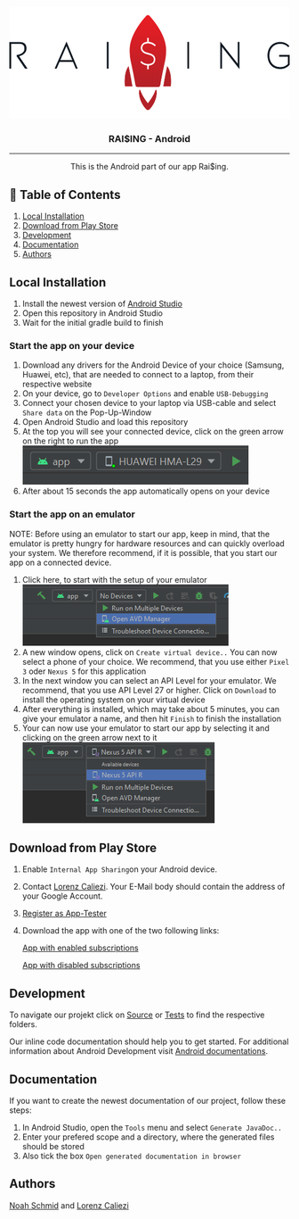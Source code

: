 <p align="center">
  <a href="" rel="noopener">
 <img width=550px height=200px src="docs-resources/raising_schrift.PNG" alt="Project logo"></a>
</p>

<h3 align="center">RAI$ING - Android</h3>

---

<p align="center"> This is the Android part of our app Rai$ing. 
    <br> 
</p>

## 📝 Table of Contents
1. [Local Installation](#local)
1. [Download from Play Store](#download)
1. [Development](#development)
1. [Documentation](#documentation)
1. [Authors](#authors)

## Local Installation <a name="local"/>

1. Install the newest version of [Android Studio](https://developer.android.com/studio)
1. Open this repository in Android Studio
1. Wait for the initial gradle build to finish


### Start the app on your device <a name="startDevice"/>

1. Download any drivers for the Android Device of your choice (Samsung, Huawei, etc), that are needed to connect to a laptop, from their respective website
1. On your device, go to `Developer Options` and enable `USB-Debugging`
1. Connect your chosen device to your laptop via USB-cable and select `Share data` on the Pop-Up-Window
1. Open Android Studio and load this repository
1. At the top you will see your connected device, click on the green arrow on the right to run the app ![](docs-resources/readme_connect_phone.PNG)
1. After about 15 seconds the app automatically opens on your device


### Start the app on an emulator <a name="startEmulator"/>

NOTE: Before using an emulator to start our app, keep in mind, that the emulator is pretty hungry for hardware resources and can quickly overload your system. We therefore recommend, if it is possible, that you start our app on a connected device.

1. Click here, to start with the setup of your emulator </br> ![](docs-resources/readme_setup_emulator.PNG)
1. A new window opens, click on `Create virtual device..` You can now select a phone of your choice. We recommend, that you use either `Pixel 3` oder `Nexus 5` for this application
1. In the next window you can select an API Level for your emulator. We recommend, that you use API Level 27 or higher. Click on `Download` to install the operating system on your virtual device
1. After everything is installed, which may take about 5 minutes, you can give your emulator a name, and then hit `Finish` to finish the installation
1. Your can now use your emulator to start our app by selecting it and clicking on the green arrow next to it ![](docs-resources/readme_select_emulator.PNG)


## Download from Play Store <a name="download">

1. Enable `Internal App Sharing`on your Android device.
1. Contact [Lorenz Caliezi](mailto:lorenz.caliezi@students.unibe.ch?subject=[GitHub]%20Rai$ing). Your E-Mail body should contain the address of your Google Account.
1. [Register as App-Tester](https://play.google.com/apps/internaltest/4700141989544110193)
1. Download the app with one of the two following links:
   
   [App with enabled subscriptions](https://play.google.com/apps/test/RQq5CHR3bp4/ahAJEhp-nFfHB_B3N5PCEw9YfftAHWOdRTuNFZOvp7w11ihraudI2cu6_zyAG2Z-6oDwn934mRQ4Mj5oT307gqb0tx)
   
   [App with disabled subscriptions](https://play.google.com/apps/test/RQq5CHR3bp4/ahAJEhp-kYrn1_PgQOFXdfkfZF_aG5OK6-hKvLe4gh7xc-YqRC677TEbF7o2RWUb89V07KQV0fp4ct-0MWwDvxtWtp)


## Development <a name="development"/>

To navigate our projekt click on [Source](https://github.com/olistaehli/raising-android/tree/master/app/src/main) or [Tests](https://github.com/olistaehli/raising-android/tree/master/app/src/test/java/com/raising/app) to find the respective folders.

Our inline code documentation should help you to get started.
For additional information about Android Development visit [Android documentations](https://developer.android.com/docs).


## Documentation <a name="documentation"/>

If you want to create the newest documentation of our project, follow these steps:
1. In Android Studio, open the `Tools` menu and select `Generate JavaDoc..`
1. Enter your prefered scope and a directory, where the generated files should be stored
1. Also tick the box `Open generated documentation in browser`


## Authors <a name="authors"/>

[Noah Schmid](https://github.com/noahschmid) and [Lorenz Caliezi](https://github.com/LorenzCaliezi) 

